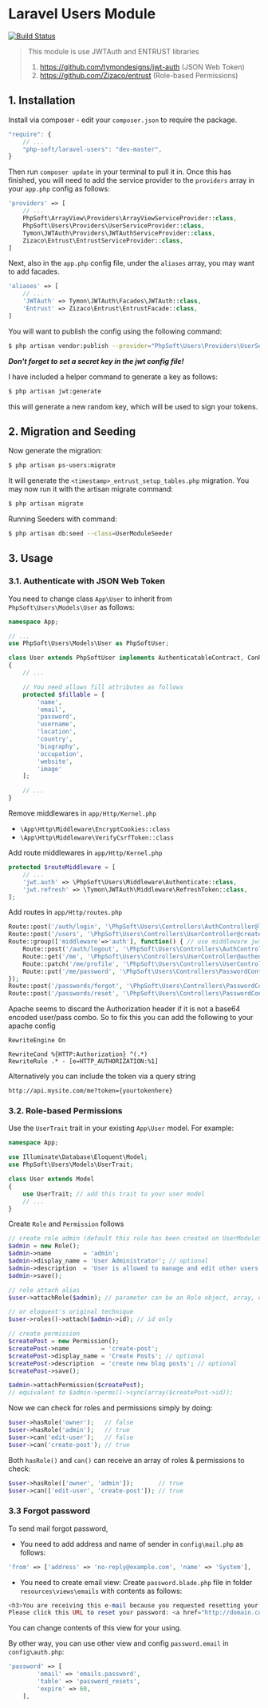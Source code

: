 # Laravel Users Module

[![Build Status](https://travis-ci.org/php-soft/laravel-users.svg)](https://travis-ci.org/php-soft/laravel-users)

> This module is use JWTAuth and ENTRUST libraries
> 
> 1. https://github.com/tymondesigns/jwt-auth (JSON Web Token)
> 2. https://github.com/Zizaco/entrust (Role-based Permissions)

## 1. Installation

Install via composer - edit your `composer.json` to require the package.

```js
"require": {
    // ...
    "php-soft/laravel-users": "dev-master",
}
```

Then run `composer update` in your terminal to pull it in.
Once this has finished, you will need to add the service provider to the `providers` array in your `app.php` config as follows:

```php
'providers' => [
    // ...
    PhpSoft\ArrayView\Providers\ArrayViewServiceProvider::class,
    PhpSoft\Users\Providers\UserServiceProvider::class,
    Tymon\JWTAuth\Providers\JWTAuthServiceProvider::class,
    Zizaco\Entrust\EntrustServiceProvider::class,
]
```

Next, also in the `app.php` config file, under the `aliases` array, you may want to add facades.

```php
'aliases' => [
    // ...
    'JWTAuth' => Tymon\JWTAuth\Facades\JWTAuth::class,
    'Entrust' => Zizaco\Entrust\EntrustFacade::class,
]
```

You will want to publish the config using the following command:

```sh
$ php artisan vendor:publish --provider="PhpSoft\Users\Providers\UserServiceProvider"
```

***Don't forget to set a secret key in the jwt config file!***

I have included a helper command to generate a key as follows:

```sh
$ php artisan jwt:generate
```

this will generate a new random key, which will be used to sign your tokens.

## 2. Migration and Seeding

Now generate the migration:

```sh
$ php artisan ps-users:migrate
```

It will generate the `<timestamp>_entrust_setup_tables.php` migration. You may now run it with the artisan migrate command:

```sh
$ php artisan migrate
```

Running Seeders with command:

```sh
$ php artisan db:seed --class=UserModuleSeeder
```

## 3. Usage

### 3.1. Authenticate with JSON Web Token

You need to change class `App\User` to inherit from `PhpSoft\Users\Models\User` as follows:

```php
namespace App;

// ...
use PhpSoft\Users\Models\User as PhpSoftUser;

class User extends PhpSoftUser implements AuthenticatableContract, CanResetPasswordContract
{
    // ...

    // You need allows fill attributes as follows
    protected $fillable = [
        'name',
        'email',
        'password',
        'username',
        'location',
        'country',
        'biography',
        'occupation',
        'website',
        'image'
    ];

    // ...
}
``` 

Remove middlewares in `app/Http/Kernel.php`

* `\App\Http\Middleware\EncryptCookies::class`
* `\App\Http\Middleware\VerifyCsrfToken::class`

Add route middlewares in `app/Http/Kernel.php`

```php
protected $routeMiddleware = [
    // ...
    'jwt.auth' => \PhpSoft\Users\Middleware\Authenticate::class,
    'jwt.refresh' => \Tymon\JWTAuth\Middleware\RefreshToken::class,
];
```

Add routes in `app/Http/routes.php`

```php
Route::post('/auth/login', '\PhpSoft\Users\Controllers\AuthController@login');
Route::post('/users', '\PhpSoft\Users\Controllers\UserController@create');
Route::group(['middleware'=>'auth'], function() { // use middleware jwt.auth if use JSON Web Token
    Route::post('/auth/logout', '\PhpSoft\Users\Controllers\AuthController@logout');
    Route::get('/me', '\PhpSoft\Users\Controllers\UserController@authenticated');
    Route::patch('/me/profile', '\PhpSoft\Users\Controllers\UserController@updateProfile');
    Route::put('/me/password', '\PhpSoft\Users\Controllers\PasswordController@changePassword');
});
Route::post('/passwords/forgot', '\PhpSoft\Users\Controllers\PasswordController@forgot');
Route::post('/passwords/reset', '\PhpSoft\Users\Controllers\PasswordController@reset');
```

Apache seems to discard the Authorization header if it is not a base64 encoded user/pass combo. So to fix this you can add the following to your apache config

```
RewriteEngine On

RewriteCond %{HTTP:Authorization} ^(.*)
RewriteRule .* - [e=HTTP_AUTHORIZATION:%1]
```

Alternatively you can include the token via a query string

```
http://api.mysite.com/me?token={yourtokenhere}
```

### 3.2. Role-based Permissions

Use the `UserTrait` trait in your existing `App\User` model. For example:

```php
namespace App;

use Illuminate\Database\Eloquent\Model;
use PhpSoft\Users\Models\UserTrait;

class User extends Model
{
    use UserTrait; // add this trait to your user model
    // ...
}
```

Create `Role` and `Permission` follows

```php
// create role admin (default this role has been created on UserModuleSeeder)
$admin = new Role();
$admin->name         = 'admin';
$admin->display_name = 'User Administrator'; // optional
$admin->description  = 'User is allowed to manage and edit other users'; // optional
$admin->save();

// role attach alias
$user->attachRole($admin); // parameter can be an Role object, array, or id

// or eloquent's original technique
$user->roles()->attach($admin->id); // id only

// create permission
$createPost = new Permission();
$createPost->name         = 'create-post';
$createPost->display_name = 'Create Posts'; // optional
$createPost->description  = 'create new blog posts'; // optional
$createPost->save();

$admin->attachPermission($createPost);
// equivalent to $admin->perms()->sync(array($createPost->id));
```

Now we can check for roles and permissions simply by doing:

```php
$user->hasRole('owner');   // false
$user->hasRole('admin');   // true
$user->can('edit-user');   // false
$user->can('create-post'); // true
```

Both `hasRole()` and `can()` can receive an array of roles & permissions to check:

```php
$user->hasRole(['owner', 'admin']);       // true
$user->can(['edit-user', 'create-post']); // true
```

### 3.3 Forgot password

To send mail forgot password, 
- You need to add address and name of sender in `config\mail.php` as follows:

```php
'from' => ['address' => 'no-reply@example.com', 'name' => 'System'],
```

- You need to create email view: 
Create  `password.blade.php` file in folder `resources\views\emails` with contents as follows:

```php
<h3>You are receiving this e-mail because you requested resetting your password to domain.com</h3>
Please click this URL to reset your password: <a href="http://domain.com/passwords/reset?token={{$token}}">http://domain.com/passwords/reset?token={{$token}}</a>
```
You can change contents of this view for your using.

By other way, you can use other view and config `password.email` in `config\auth.php`:

```php
'password' => [
        'email' => 'emails.password',
        'table' => 'password_resets',
        'expire' => 60,
    ],
```